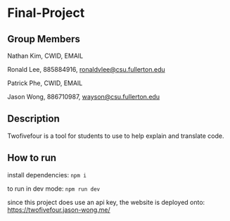 # Final-Project

## Group Members

Nathan Kim, CWID, EMAIL

Ronald Lee, 885884916, ronaldvlee@csu.fullerton.edu

Patrick Phe, CWID, EMAIL

Jason Wong, 886710987, wayson@csu.fullerton.edu

## Description

Twofivefour is a tool for students to use to help explain and translate code.

## How to run

install dependencies: `npm i`

to run in dev mode: `npm run dev`

since this project does use an api key, the website is deployed onto: https://twofivefour.jason-wong.me/

